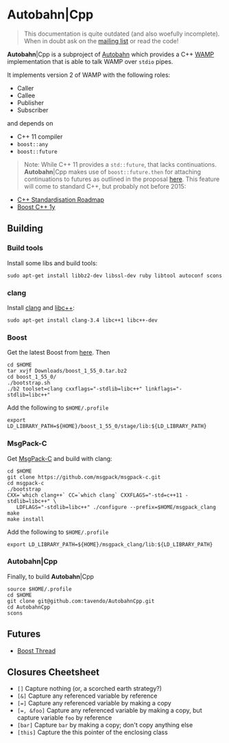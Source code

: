 # **Autobahn**|Cpp

> This documentation is quite outdated (and also woefully incomplete). When in doubt ask on the [mailing list](https://groups.google.com/forum/#!forum/autobahnws) or read the code!

**Autobahn**|Cpp is a subproject of [Autobahn](http://autobahn.ws/) which provides a C++ [WAMP](http://wamp.ws/) implementation that is able to talk WAMP over `stdio` pipes.

It implements version 2 of WAMP with the following roles:

 * Caller
 * Callee
 * Publisher
 * Subscriber

and depends on

 * C++ 11 compiler
 * `boost::any`
 * `boost::future`


> Note: While C++ 11 provides a `std::future`, that lacks continuations. **Autobahn**|Cpp makes use of `boost::future.then` for attaching continuations to futures as outlined in the proposal [here](http://www.open-std.org/jtc1/sc22/wg21/docs/papers/2013/n3634.pdf). This feature will come to standard C++, but probably not before 2015:
* [C++ Standardisation Roadmap](http://isocpp.org/std/status)
* [Boost C++ 1y](http://www.boost.org/doc/libs/1_55_0/doc/html/thread/compliance.html#thread.compliance.cxx1y.async)


## Building

### Build tools

Install some libs and build tools:

```shell
sudo apt-get install libbz2-dev libssl-dev ruby libtool autoconf scons
```

### clang

Install [clang](http://clang.llvm.org/) and [libc++](http://libcxx.llvm.org/):

```shell
sudo apt-get install clang-3.4 libc++1 libc++-dev
```

### Boost

Get the latest Boost from [here](http://www.boost.org/). Then

```shell
cd $HOME
tar xvjf Downloads/boost_1_55_0.tar.bz2
cd boost_1_55_0/
./bootstrap.sh
./b2 toolset=clang cxxflags="-stdlib=libc++" linkflags="-stdlib=libc++"
```

Add the following to `$HOME/.profile`

```shell
export LD_LIBRARY_PATH=${HOME}/boost_1_55_0/stage/lib:${LD_LIBRARY_PATH}
```

### MsgPack-C

Get [MsgPack-C](https://github.com/msgpack/msgpack-c) and build with clang:

```shell
cd $HOME
git clone https://github.com/msgpack/msgpack-c.git
cd msgpack-c
./bootstrap
CXX=`which clang++` CC=`which clang` CXXFLAGS="-std=c++11 -stdlib=libc++" \
   LDFLAGS="-stdlib=libc++" ./configure --prefix=$HOME/msgpack_clang
make
make install
```

Add the following to `$HOME/.profile`

```shell
export LD_LIBRARY_PATH=${HOME}/msgpack_clang/lib:${LD_LIBRARY_PATH}
```

### **Autobahn**|Cpp

Finally, to build **Autobahn**|Cpp

```shell
source $HOME/.profile
cd $HOME
git clone git@github.com:tavendo/AutobahnCpp.git
cd AutobahnCpp
scons
```

## Futures

* [Boost Thread](http://www.boost.org/doc/libs/1_55_0/doc/html/thread.html)

## Closures Cheetsheet

* `[]` Capture nothing (or, a scorched earth strategy?)
* `[&]` Capture any referenced variable by reference
* `[=]` Capture any referenced variable by making a copy
* `[=, &foo]` Capture any referenced variable by making a copy, but capture variable `foo` by reference
* `[bar]` Capture `bar` by making a copy; don't copy anything else
* `[this]` Capture the this pointer of the enclosing class
